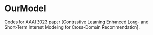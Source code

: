 # OurModel

Codes for AAAI 2023 paper [Contrastive Learning Enhanced Long- and Short-Term Interest Modeling for Cross-Domain Recommendation].
